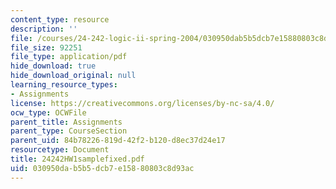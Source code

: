 ```yaml
---
content_type: resource
description: ''
file: /courses/24-242-logic-ii-spring-2004/030950dab5b5dcb7e15880803c8d93ac_24242HW1samplefixed.pdf
file_size: 92251
file_type: application/pdf
hide_download: true
hide_download_original: null
learning_resource_types:
- Assignments
license: https://creativecommons.org/licenses/by-nc-sa/4.0/
ocw_type: OCWFile
parent_title: Assignments
parent_type: CourseSection
parent_uid: 84b78226-819d-42f2-b120-d8ec37d24e17
resourcetype: Document
title: 24242HW1samplefixed.pdf
uid: 030950da-b5b5-dcb7-e158-80803c8d93ac
---
```


